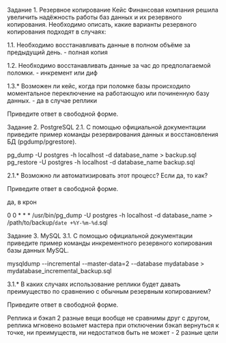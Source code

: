 Задание 1. Резервное копирование
Кейс
Финансовая компания решила увеличить надёжность работы баз данных и их резервного копирования.
Необходимо описать, какие варианты резервного копирования подходят в случаях:

1.1. Необходимо восстанавливать данные в полном объёме за предыдущий день. - полная копия


1.2. Необходимо восстанавливать данные за час до предполагаемой поломки. - инкремент или диф

1.3.* Возможен ли кейс, когда при поломке базы происходило моментальное переключение на работающую или починенную базу данных. - да в случае реплики

Приведите ответ в свободной форме.

Задание 2. PostgreSQL
2.1. С помощью официальной документации приведите пример команды резервирования данных и восстановления БД (pgdump/pgrestore).

pg_dump -U postgres -h localhost -d database_name > backup.sql
pg_restore -U postgres -h localhost -d database_name backup.sql

2.1.* Возможно ли автоматизировать этот процесс? Если да, то как?

Приведите ответ в свободной форме.

да, в крон

0 0 * * * /usr/bin/pg_dump -U postgres -h localhost -d database_name > /path/to/backup/`date +%Y-%m-%d`.sql

Задание 3. MySQL
3.1. С помощью официальной документации приведите пример команды инкрементного резервного копирования базы данных MySQL.

mysqldump --incremental --master-data=2 --database mydatabase > mydatabase_incremental_backup.sql

3.1.* В каких случаях использование реплики будет давать преимущество по сравнению с обычным резервным копированием?

Приведите ответ в свободной форме.

Реплика и бэкап 2 разные вещи вообще не сравнимы друг с другом, реплика мгновено возьмет мастера при отключении
бэкап вернуться к точке, ни преимуществ, ни недостатков быть не может - 2 разные цели
